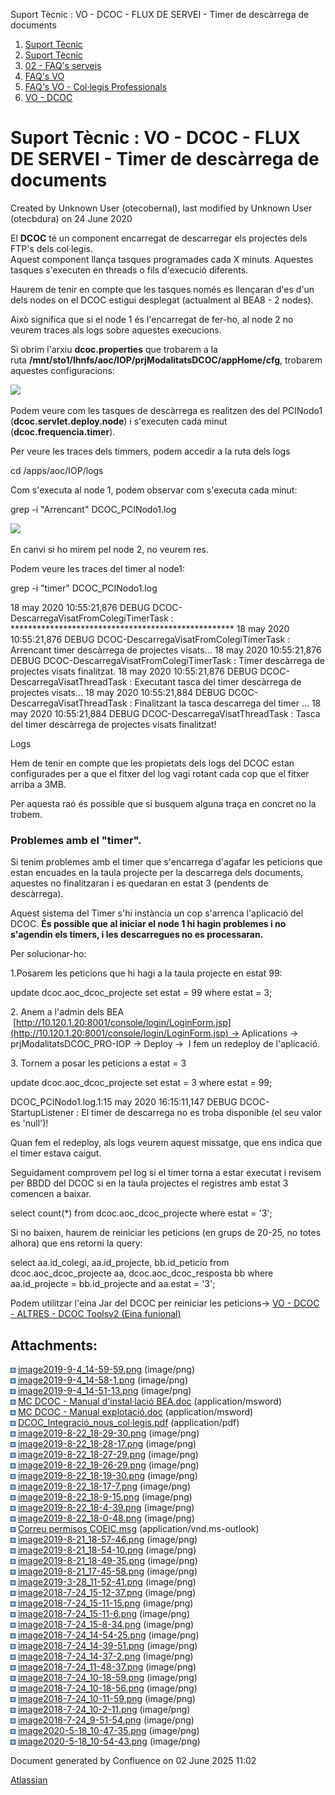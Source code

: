 Suport Tècnic : VO - DCOC - FLUX DE SERVEI - Timer de descàrrega de documents  

1.  [Suport Tècnic](index.html)
2.  [Suport Tècnic](13893782.html)
3.  [02 - FAQ's serveis](26313393.html)
4.  [FAQ's VO](28705575.html)
5.  [FAQ's VO - Col·legis Professionals](28705581.html)
6.  [VO - DCOC](VO---DCOC_36340967.html)

Suport Tècnic : VO - DCOC - FLUX DE SERVEI - Timer de descàrrega de documents
=============================================================================

Created by Unknown User (otecobernal), last modified by Unknown User (otecbdura) on 24 June 2020

El **DCOC** té un component encarregat de descarregar els projectes dels FTP's dels col·legis.  
Aquest component llança tasques programades cada X minuts. Aquestes tasques s'executen en threads o fils d'execució diferents.

Haurem de tenir en compte que les tasques només es llençaran d'es d'un dels nodes on el DCOC estigui desplegat (actualment al BEA8 - 2 nodes).

Això significa que si el node 1 és l'encarregat de fer-ho, al node 2 no veurem traces als logs sobre aquestes execucions.

  

Si obrim l'arxiu **dcoc.properties** que trobarem a la ruta **/mnt/sto1/lhnfs/aoc/IOP/prjModalitatsDCOC/appHome/cfg**, trobarem aquestes configuracions:

![](attachments/36341383/36341419.png)

Podem veure com les tasques de descàrrega es realitzen des del PCINodo1 (**dcoc.servlet.deploy.node**) i s'executen cada minut (**dcoc.frequencia.timer**).

Per veure les traces dels timmers, podem accedir a la ruta dels logs

cd /apps/aoc/IOP/logs

Com s'executa al node 1, podem observar com s'executa cada minut:

grep -i "Arrencant" DCOC\_PCINodo1.log

![](attachments/36341383/36341420.png)

En canvi si ho mirem pel node 2, no veurem res.

  

Podem veure les traces del timer al node1:

grep -i "timer" DCOC\_PCINodo1.log

  

18 may 2020 10:55:21,876 DEBUG DCOC-DescarregaVisatFromColegiTimerTask : \*\*\*\*\*\*\*\*\*\*\*\*\*\*\*\*\*\*\*\*\*\*\*\*\*\*\*\*\*\*\*\*\*\*\*\*\*\*\*\*\*\*\*\*\*\*\*\*\*\*\*
18 may 2020 10:55:21,876 DEBUG DCOC-DescarregaVisatFromColegiTimerTask : Arrencant timer descàrrega de projectes visats...
18 may 2020 10:55:21,876 DEBUG DCOC-DescarregaVisatFromColegiTimerTask : Timer descàrrega de projectes visats finalitzat.
18 may 2020 10:55:21,876 DEBUG DCOC-DescarregaVisatThreadTask : Executant tasca del timer descàrrega de projectes visats...
18 may 2020 10:55:21,884 DEBUG DCOC-DescarregaVisatThreadTask : Finalitzant la tasca descarrega del timer ...
18 may 2020 10:55:21,884 DEBUG DCOC-DescarregaVisatThreadTask : Tasca del timer descàrrega de projectes visats finalitzat!

Logs

Hem de tenir en compte que les propietats dels logs del DCOC estan configurades per a que el fitxer del log vagi rotant cada cop que el fitxer arriba a 3MB.

Per aquesta raó és possible que si busquem alguna traça en concret no la trobem.

  

### Problemes amb el "timer". 

Si tenim problemes amb el timer que s'encarrega d'agafar les peticions que estan encuades en la taula projecte per la descarrega dels documents, aquestes no finalitzaran i es quedaran en estat 3 (pendents de descàrrega). 

Aquest sistema del Timer s'hi instància un cop s'arrenca l'aplicació del DCOC. **És possible que al iniciar el node 1 hi hagin problemes i no s'agendin els timers, i les descarregues no es processaran.**

Per solucionar-ho:

1.Posarem les peticions que hi hagi a la taula projecte en estat 99:

update dcoc.aoc\_dcoc\_projecte
set estat = 99
where estat = 3;

2\. Anem a l'admin dels BEA  [http://10.120.1.20:8001/console/login/LoginForm.jsp](http://10.120.1.20:8001/console/login/LoginForm.jsp) → Aplications → prjModalitatsDCOC\_PRO-IOP → Deploy →  I fem un redeploy de l'aplicació.

3\. Tornem a posar les peticions a estat = 3 

update dcoc.aoc\_dcoc\_projecte
set estat = 3
where estat = 99;

DCOC\_PCINodo1.log.1:15 may 2020 16:15:11,147 DEBUG DCOC-StartupListener : El timer de descarrega no es troba disponible (el seu valor es 'null')!

Quan fem el redeploy, als logs veurem aquest missatge, que ens indica que el timer estava caigut. 

Seguidament comprovem pel log si el timer torna a estar executat i revisem per BBDD del DCOC si en la taula projectes el registres amb estat 3 comencen a baixar.   
  

select count(\*)
from dcoc.aoc\_dcoc\_projecte 
where estat = '3';

Si no baixen, haurem de reiniciar les peticions (en grups de 20-25, no totes alhora) que ens retorni la query:

select aa.id\_colegi, aa.id\_projecte, bb.id\_peticio from dcoc.aoc\_dcoc\_projecte aa, dcoc.aoc\_dcoc\_resposta bb 
where aa.id\_projecte = bb.id\_projecte
and aa.estat = '3';

Podem utilitzar l'eina Jar del DCOC per reiniciar les peticions→ [VO - DCOC - ALTRES - DCOC Toolsv2 (Eina funional)](36340597.html)

Attachments:
------------

![](images/icons/bullet_blue.gif) [image2019-9-4\_14-59-59.png](attachments/36341383/36341384.png) (image/png)  
![](images/icons/bullet_blue.gif) [image2019-9-4\_14-58-1.png](attachments/36341383/36341385.png) (image/png)  
![](images/icons/bullet_blue.gif) [image2019-9-4\_14-51-13.png](attachments/36341383/36341386.png) (image/png)  
![](images/icons/bullet_blue.gif) [MC DCOC - Manual d'instal·lació BEA.doc](attachments/36341383/36341387.doc) (application/msword)  
![](images/icons/bullet_blue.gif) [MC DCOC - Manual explotació.doc](attachments/36341383/36341388.doc) (application/msword)  
![](images/icons/bullet_blue.gif) [DCOC\_Integració\_nous\_col·legis.pdf](attachments/36341383/36341389.pdf) (application/pdf)  
![](images/icons/bullet_blue.gif) [image2019-8-22\_18-29-30.png](attachments/36341383/36341390.png) (image/png)  
![](images/icons/bullet_blue.gif) [image2019-8-22\_18-28-17.png](attachments/36341383/36341391.png) (image/png)  
![](images/icons/bullet_blue.gif) [image2019-8-22\_18-27-29.png](attachments/36341383/36341392.png) (image/png)  
![](images/icons/bullet_blue.gif) [image2019-8-22\_18-26-29.png](attachments/36341383/36341393.png) (image/png)  
![](images/icons/bullet_blue.gif) [image2019-8-22\_18-19-30.png](attachments/36341383/36341394.png) (image/png)  
![](images/icons/bullet_blue.gif) [image2019-8-22\_18-17-7.png](attachments/36341383/36341395.png) (image/png)  
![](images/icons/bullet_blue.gif) [image2019-8-22\_18-9-15.png](attachments/36341383/36341396.png) (image/png)  
![](images/icons/bullet_blue.gif) [image2019-8-22\_18-4-39.png](attachments/36341383/36341397.png) (image/png)  
![](images/icons/bullet_blue.gif) [image2019-8-22\_18-0-48.png](attachments/36341383/36341398.png) (image/png)  
![](images/icons/bullet_blue.gif) [Correu permisos COEIC.msg](attachments/36341383/36341399.msg) (application/vnd.ms-outlook)  
![](images/icons/bullet_blue.gif) [image2019-8-21\_18-57-46.png](attachments/36341383/36341400.png) (image/png)  
![](images/icons/bullet_blue.gif) [image2019-8-21\_18-54-10.png](attachments/36341383/36341401.png) (image/png)  
![](images/icons/bullet_blue.gif) [image2019-8-21\_18-49-35.png](attachments/36341383/36341402.png) (image/png)  
![](images/icons/bullet_blue.gif) [image2019-8-21\_17-45-58.png](attachments/36341383/36341403.png) (image/png)  
![](images/icons/bullet_blue.gif) [image2019-3-28\_11-52-41.png](attachments/36341383/36341404.png) (image/png)  
![](images/icons/bullet_blue.gif) [image2018-7-24\_15-12-37.png](attachments/36341383/36341405.png) (image/png)  
![](images/icons/bullet_blue.gif) [image2018-7-24\_15-11-15.png](attachments/36341383/36341406.png) (image/png)  
![](images/icons/bullet_blue.gif) [image2018-7-24\_15-11-6.png](attachments/36341383/36341407.png) (image/png)  
![](images/icons/bullet_blue.gif) [image2018-7-24\_15-8-34.png](attachments/36341383/36341408.png) (image/png)  
![](images/icons/bullet_blue.gif) [image2018-7-24\_14-54-25.png](attachments/36341383/36341409.png) (image/png)  
![](images/icons/bullet_blue.gif) [image2018-7-24\_14-39-51.png](attachments/36341383/36341410.png) (image/png)  
![](images/icons/bullet_blue.gif) [image2018-7-24\_14-37-2.png](attachments/36341383/36341411.png) (image/png)  
![](images/icons/bullet_blue.gif) [image2018-7-24\_11-48-37.png](attachments/36341383/36341412.png) (image/png)  
![](images/icons/bullet_blue.gif) [image2018-7-24\_10-18-59.png](attachments/36341383/36341413.png) (image/png)  
![](images/icons/bullet_blue.gif) [image2018-7-24\_10-18-56.png](attachments/36341383/36341414.png) (image/png)  
![](images/icons/bullet_blue.gif) [image2018-7-24\_10-11-59.png](attachments/36341383/36341415.png) (image/png)  
![](images/icons/bullet_blue.gif) [image2018-7-24\_10-2-11.png](attachments/36341383/36341416.png) (image/png)  
![](images/icons/bullet_blue.gif) [image2018-7-24\_9-51-54.png](attachments/36341383/36341417.png) (image/png)  
![](images/icons/bullet_blue.gif) [image2020-5-18\_10-47-35.png](attachments/36341383/36341419.png) (image/png)  
![](images/icons/bullet_blue.gif) [image2020-5-18\_10-54-43.png](attachments/36341383/36341420.png) (image/png)  

Document generated by Confluence on 02 June 2025 11:02

[Atlassian](http://www.atlassian.com/)